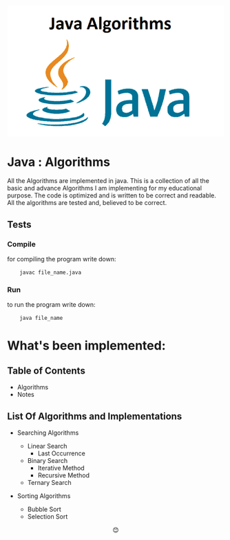 <p align="center"><img src="pictures/Java-Algorithms.png"></p>

# Java : Algorithms
All the Algorithms are implemented in java.
This is a collection of all the basic and advance Algorithms I am implementing for my educational purpose. The code is optimized and is written to be correct and readable. All the algorithms are tested and, believed to be correct.

## Tests

### Compile
for compiling the program write down:
```
	javac file_name.java
```

### Run
to run the program write down:
```
	java file_name
```

# What's been implemented:

## Table of Contents

- Algorithms
- Notes

## List Of Algorithms and Implementations

- Searching Algorithms
	- Linear Search
		- Last Occurrence
	- Binary Search
		- Iterative Method
		- Recursive Method
	- Ternary Search

- Sorting Algorithms
	- Bubble Sort
	- Selection Sort


<p align="center">😊</p>